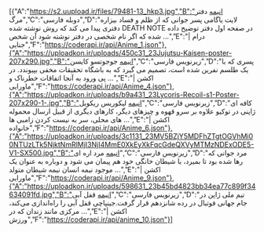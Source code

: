 [{"A":"https://s2.uupload.ir/files/79481-13_hkp3.jpg","B":"انیمه دفتر مرگ","C":"دوبله فارسی","D":"لایت یاگامی پسر جوانی که از ظلم و فساد بیزاره دفتری پیدا می‌ کند که روش نوشته‌ شده DEATH NOTE در صفحه اول دفتر توضیح داده شده که اگر نام شخصی در دفتر نوشته شود آن شخص ...","E":"درام | جنایی","F":"https://coderapi.ir/api/Anime_1.json"},{"A":"https://uploadkon.ir/uploads/450c31_23Jujutsu-Kaisen-poster-207x290.jpg","B":"انیمه جوجوتسو کایسن","C":"زیرنویس فارسی","D":"پسری که با یک طلسم نفرین شده است، تصمیم می گیرد که به باشگاه تحقیقات مخفی بپیوندد. در پی ورود به آنجا اتفاقات خطرناک و ...","E":"اکشن | ماورایی","F":"https://coderapi.ir/api/Anime_4.json"},{"A":"https://uploadkon.ir/uploads/b9a431_23Lycoris-Recoil-s1-Poster-207x290-1-.jpg","B":"انیمه لیکوریس ریکویل","C":"زیرنویس فارسی","D":"کافه ای ژاپنی در توکیو علاوه بر سرو قهوه و چیزهای دیگر، کارهای دیگری از قبیل ارسال محموله های محلی، سر به نیست کردن زامبی ها ...","E":"اکشن | خانواده","F":"https://coderapi.ir/api/Anime_6.json"},{"A":"https://uploadkon.ir/uploads/3c1131_23MV5BZjY5MDFhZTgtOGVhMi00NTUzLTk5NjktNmRlMjI3NjI4MmE0XkEyXkFqcGdeQXVyMTMzNDExODE5-V1-SX500.jpg","B":"انیمه مرد اره ای","C":"زیرنویس فارسی","D":"مرد جوانی که رها شده بود تا بمیرد، با شیطان خانگی خود هم پیمان می شود و دوباره به عنوان یک موجود نیمه انسان نیمه شیطان متولد ...","E":"اکشن | ماورایی","F":"https://coderapi.ir/api/Anime_9.json"},{"A":"https://uploadkon.ir/uploads/598631_23b45bd4823bb34ea77c899f34634091fd.jpg","B":"انیمه قفل آبی","C":"زیرنویس فارسی","D":"تیم ملی ژاپن در جام جهانی فوتبال در رده شانزدهم قرار گرفت.جینپاچی قفل آبی را راه‌اندازی می‌کند، مرکزی مانند زندان که در ...","E":"اکشن | ورزش","F":"https://coderapi.ir/api/anime_10.json"}]
